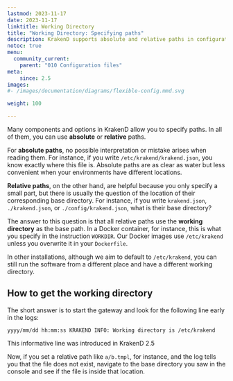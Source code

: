 ```yaml
---
lastmod: 2023-11-17
date: 2023-11-17
linktitle: Working Directory
title: "Working Directory: Specifying paths"
description: KrakenD supports absolute and relative paths in configurations. Absolute paths provide clarity, while relative paths use the working directory, making them flexible for varied environments.
notoc: true
menu:
  community_current:
    parent: "010 Configuration files"
meta:
    since: 2.5
images:
#- /images/documentation/diagrams/flexible-config.mmd.svg

weight: 100

---
```

Many components and options in KrakenD allow you to specify paths. In all of them, you can use **absolute** or **relative** paths.

For **absolute paths**, no possible interpretation or mistake arises when reading them. For instance, if you write `/etc/krakend/krakend.json`, you know exactly where this file is. Absolute paths are as clear as water but less convenient when your environments have different locations.

**Relative paths**, on the other hand, are helpful because you only specify a small part, but there is usually the question of the location of their corresponding base directory. For instance, if you write `krakend.json`, `./krakend.json`, or `./config/krakend.json`, what is their base directory?

The answer to this question is that all relative paths use the **working directory** as the base path. In a Docker container, for instance, this is what you specify in the instruction `WORKDIR`. Our Docker images use `/etc/krakend` unless you overwrite it in your `Dockerfile`.

In other installations, although we aim to default to `/etc/krakend`, you can still run the software from a different place and have a different working directory.

## How to get the working directory
The short answer is to start the gateway and look for the following line early in the logs:

```log
yyyy/mm/dd hh:mm:ss KRAKEND INFO: Working directory is /etc/krakend
```

This informative line was introduced in KrakenD 2.5

Now, if you set a relative path like `a/b.tmpl`, for instance, and the log tells you that the file does not exist, navigate to the base directory you saw in the console and see if the file is inside that location.